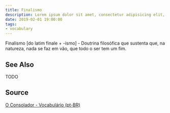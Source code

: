 ```yaml
---
title: Finalismo
description: Lorem ipsum dolor sit amet, consectetur adipisicing elit, sed do eiusmod tempor incididunt ut labore et dolore magna aliqua.  TODO
date: 2019-02-01 19:00:00
tags:
- vocabulary
---
```


Finalismo [do latim finale + -ismo] - Doutrina filosófica que sustenta que, na natureza, nada se faz em vão, que todo o ser tem um fim.

## See Also
TODO

## Source
[O Consolador - Vocabulário (pt-BR)](http://www.oconsolador.com.br/linkfixo/vocabulario/principal.html)



